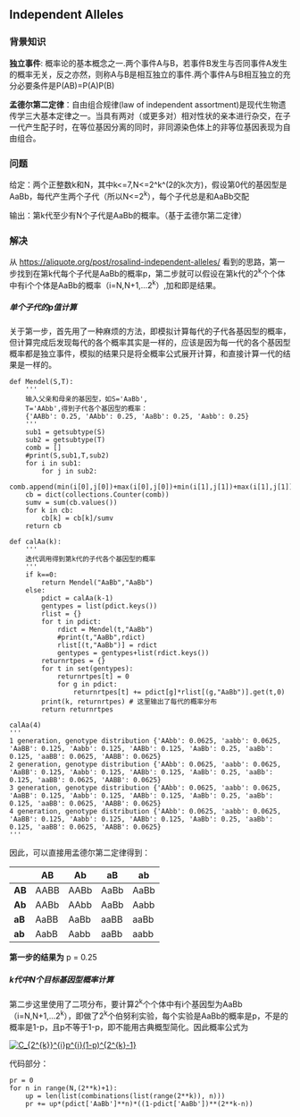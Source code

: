 ## Independent Alleles

### 背景知识

**独立事件**: 概率论的基本概念之一.两个事件A与B，若事件B发生与否同事件A发生的概率无关，反之亦然，则称A与B是相互独立的事件.两个事件A与B相互独立的充分必要条件是P(AB)=P(A)P(B)

**孟德尔第二定律**：自由组合规律(law of independent assortment)是现代生物遗传学三大基本定律之一。当具有两对（或更多对）相对性状的亲本进行杂交，在子一代产生配子时，在等位基因分离的同时，非同源染色体上的非等位基因表现为自由组合。

### 问题

给定：两个正整数k和N，其中k<=7,N<=2^k^(2的k次方)，假设第0代的基因型是AaBb，每代产生两个子代（所以N<=2<sup>k</sup>），每个子代总是和AaBb交配

输出：第k代至少有N个子代是AaBb的概率。（基于孟德尔第二定律）

### 解决

从 https://aliquote.org/post/rosalind-independent-alleles/ 看到的思路，第一步找到在第k代每个子代是AaBb的概率p，第二步就可以假设在第k代的2<sup>k</sup>个个体中有i个个体是AaBb的概率（i=N,N+1,...2<sup>k</sup>）,加和即是结果。

##### 单个子代的p值计算

关于第一步，首先用了一种麻烦的方法，即模拟计算每代的子代各基因型的概率，但计算完成后发现每代的各个概率其实是一样的，应该是因为每一代的各个基因型概率都是独立事件，模拟的结果只是将全概率公式展开计算，和直接计算一代的结果是一样的。

    def Mendel(S,T):
        '''
        输入父亲和母亲的基因型，如S='AaBb',
        T='AAbb',得到子代各个基因型的概率：
        {'AABb': 0.25, 'AAbb': 0.25, 'AaBb': 0.25, 'Aabb': 0.25}
        '''
        sub1 = getsubtype(S)
        sub2 = getsubtype(T)
        comb = []
        #print(S,sub1,T,sub2)
        for i in sub1:
            for j in sub2:
                comb.append(min(i[0],j[0])+max(i[0],j[0])+min(i[1],j[1])+max(i[1],j[1]))
        cb = dict(collections.Counter(comb))
        sumv = sum(cb.values())
        for k in cb:
            cb[k] = cb[k]/sumv
        return cb

    def calAa(k):
        '''
        迭代调用得到第k代的子代各个基因型的概率
        '''
        if k==0:
            return Mendel("AaBb","AaBb")
        else:
            pdict = calAa(k-1)
            gentypes = list(pdict.keys())
            rlist = {}
            for t in pdict:
                rdict = Mendel(t,"AaBb")
                #print(t,"AaBb",rdict)
                rlist[(t,"AaBb")] = rdict
                gentypes = gentypes+list(rdict.keys())
            returnrtpes = {}
            for t in set(gentypes):
                returnrtpes[t] = 0
                for g in pdict:
                    returnrtpes[t] += pdict[g]*rlist[(g,"AaBb")].get(t,0)
            print(k, returnrtpes) # 这里输出了每代的概率分布
            return returnrtpes

    calAa(4)
    '''
    1 generation, genotype distribution {'AAbb': 0.0625, 'aabb': 0.0625, 'AaBB': 0.125, 'Aabb': 0.125, 'AABb': 0.125, 'AaBb': 0.25, 'aaBb': 0.125, 'aaBB': 0.0625, 'AABB': 0.0625}
    2 generation, genotype distribution {'AAbb': 0.0625, 'aabb': 0.0625, 'AaBB': 0.125, 'Aabb': 0.125, 'AABb': 0.125, 'AaBb': 0.25, 'aaBb': 0.125, 'aaBB': 0.0625, 'AABB': 0.0625}
    3 generation, genotype distribution {'AAbb': 0.0625, 'aabb': 0.0625, 'AaBB': 0.125, 'Aabb': 0.125, 'AABb': 0.125, 'AaBb': 0.25, 'aaBb': 0.125, 'aaBB': 0.0625, 'AABB': 0.0625}
    4 generation, genotype distribution {'AAbb': 0.0625, 'aabb': 0.0625, 'AaBB': 0.125, 'Aabb': 0.125, 'AABb': 0.125, 'AaBb': 0.25, 'aaBb': 0.125, 'aaBB': 0.0625, 'AABB': 0.0625}
    '''

因此，可以直接用孟德尔第二定律得到：

  | | AB |	Ab	| aB	| ab |
  |  ----  | ----  | ----  | ----  | ----  |
  | **AB** | AABB | AABb | AaBb | AaBb |
  | **Ab** | AABb | AAbb | AaBb | Aabb |
  | **aB** | AaBB | AaBb | aaBB | aaBb |
  | **ab** | AabB | Aabb | aaBb | aabb |

**第一步的结果为** p = 0.25

##### k代中N个目标基因型概率计算

第二步这里使用了二项分布，要计算2<sup>k</sup>个个体中有i个基因型为AaBb（i=N,N+1,...2<sup>k</sup>），即做了2<sup>k</sup>个伯努利实验，每个实验是AaBb的概率是p，不是的概率是1-p，且p不等于1-p，即不能用古典概型简化。因此概率公式为

<a href="https://www.codecogs.com/eqnedit.php?latex=C_{2^{k}}^{i}p^{i}(1-p)^{2^{k}-1}" target="_blank"><img src="https://latex.codecogs.com/gif.latex?C_{2^{k}}^{i}p^{i}(1-p)^{2^{k}-1}" title="C_{2^{k}}^{i}p^{i}(1-p)^{2^{k}-1}" /></a>

代码部分：

    pr = 0
    for n in range(N,(2**k)+1):
        up = len(list(combinations(list(range(2**k)), n)))
        pr += up*(pdict['AaBb']**n)*((1-pdict['AaBb'])**(2**k-n))
